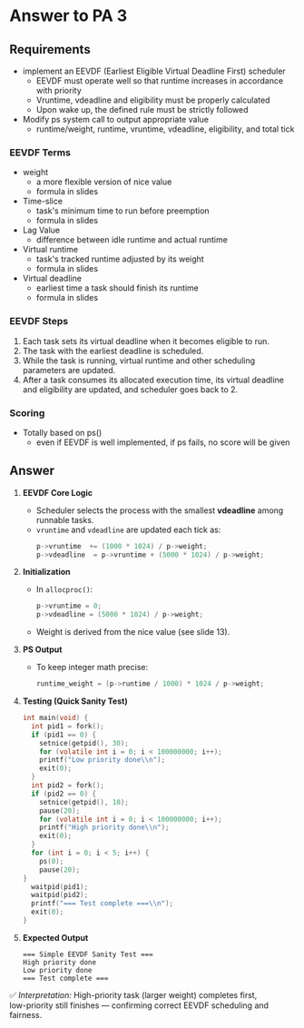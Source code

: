 # Answer to PA 3
## Requirements
- implement an EEVDF (Earliest Eligible Virtual Deadline First) scheduler
    - EEVDF must operate well so that runtime increases in accordance with priority
    - Vruntime, vdeadline and eligibility must be properly calculated
    - Upon wake up, the defined rule must be strictly followed
- Modify ps system call to output appropriate value
    - runtime/weight, runtime, vruntime, vdeadline, eligibility, and total tick

### EEVDF Terms
- weight
    - a more flexible version of nice value
    - formula in slides
- Time-slice
    - task's minimum time to run before preemption
    - formula in slides
- Lag Value
    - difference between idle runtime and actual runtime
- Virtual runtime
    - task's tracked runtime adjusted by its weight
    - formula in slides
- Virtual deadline
    - earliest time a task should finish its runtime
    - formula in slides

### EEVDF Steps
1. Each task sets its virtual deadline when it becomes eligible to run.
2. The task with the earliest deadline is scheduled.
3. While the task is running, virtual runtime and other scheduling parameters are updated.
4. After a task consumes its allocated execution time, its virtual deadline and eligibility are updated, and scheduler goes back to 2.

### Scoring
- Totally based on ps()
    - even if EEVDF is well implemented, if ps fails, no score will be given

## Answer
1. **EEVDF Core Logic**
    - Scheduler selects the process with the smallest **vdeadline** among runnable tasks.
    - `vruntime` and `vdeadline` are updated each tick as:
      ```c
      p->vruntime  += (1000 * 1024) / p->weight;
      p->vdeadline  = p->vruntime + (5000 * 1024) / p->weight;
      ```

2. **Initialization**
    - In `allocproc()`:
      ```c
      p->vruntime = 0;
      p->vdeadline = (5000 * 1024) / p->weight;
      ```
    - Weight is derived from the nice value (see slide 13).

3. **PS Output**
    - To keep integer math precise:
      ```c
      runtime_weight = (p->runtime / 1000) * 1024 / p->weight;
      ```

4. **Testing (Quick Sanity Test)**
    ```c
    int main(void) {
      int pid1 = fork();
      if (pid1 == 0) {
        setnice(getpid(), 30);
        for (volatile int i = 0; i < 100000000; i++);
        printf("Low priority done\\n");
        exit(0);
      }
      int pid2 = fork();
      if (pid2 == 0) {
        setnice(getpid(), 10);
        pause(20);
        for (volatile int i = 0; i < 100000000; i++);
        printf("High priority done\\n");
        exit(0);
      }
      for (int i = 0; i < 5; i++) {
        ps(0);
        pause(20);
    }
      waitpid(pid1);
      waitpid(pid2);
      printf("=== Test complete ===\\n");
      exit(0);
    }
    ```

5. **Expected Output**
    ```
    === Simple EEVDF Sanity Test ===
    High priority done
    Low priority done
    === Test complete ===
    ```

✅ *Interpretation:* High-priority task (larger weight) completes first,  
low-priority still finishes — confirming correct EEVDF scheduling and fairness.

